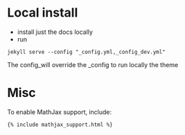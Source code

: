 # Local install

- install just the docs locally 
- run
```
jekyll serve --config "_config.yml,_config_dev.yml"
```
The config_will override the _config to run locally the theme

# Misc

To enable MathJax support, include:
```
{% include mathjax_support.html %}
```
